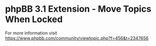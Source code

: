 # phpBB 3.1 Extension - Move Topics When Locked

For more information visit https://www.phpbb.com/community/viewtopic.php?f=456&t=2347656
